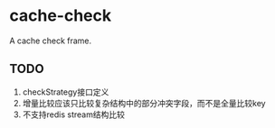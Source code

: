 # cache-check
A cache check frame.

## TODO

1. checkStrategy接口定义
2. 增量比较应该只比较复杂结构中的部分冲突字段，而不是全量比较key
3. 不支持redis stream结构比较
